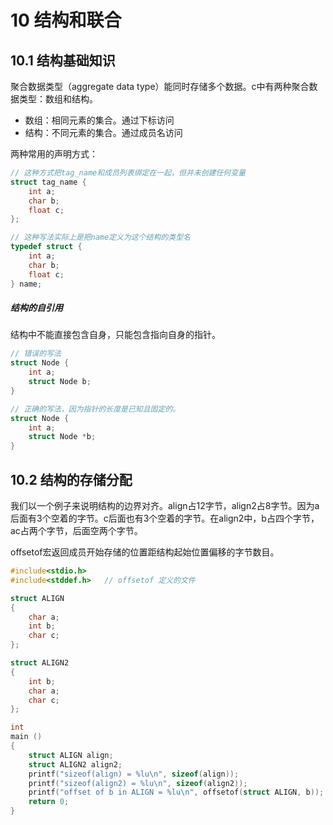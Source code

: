# 10 结构和联合

## 10.1 结构基础知识

聚合数据类型（aggregate data type）能同时存储多个数据。c中有两种聚合数据类型：数组和结构。

- 数组：相同元素的集合。通过下标访问
- 结构：不同元素的集合。通过成员名访问

两种常用的声明方式：

```c
// 这种方式把tag_name和成员列表绑定在一起，但并未创建任何变量
struct tag_name {
    int a;
    char b;
    float c;
};
```

```c
// 这种写法实际上是把name定义为这个结构的类型名
typedef struct {
    int a;
    char b;
    float c;
} name;
```

##### 结构的自引用

结构中不能直接包含自身，只能包含指向自身的指针。

```c
// 错误的写法
struct Node {
    int a;
    struct Node b;
}
```

```c
// 正确的写法，因为指针的长度是已知且固定的。
struct Node {
    int a;
    struct Node *b;
}
```

## 10.2 结构的存储分配

我们以一个例子来说明结构的边界对齐。align占12字节，align2占8字节。因为a后面有3个空着的字节。c后面也有3个空着的字节。在align2中，b占四个字节，ac占两个字节，后面空两个字节。

offsetof宏返回成员开始存储的位置距结构起始位置偏移的字节数目。

```c
#include<stdio.h>
#include<stddef.h>   // offsetof 定义的文件

struct ALIGN
{
    char a;
    int b;
    char c;
};

struct ALIGN2
{
    int b;
    char a;
    char c;
};

int
main ()
{
    struct ALIGN align;
    struct ALIGN2 align2;
    printf("sizeof(align) = %lu\n", sizeof(align));
    printf("sizeof(align2) = %lu\n", sizeof(align2));
    printf("offset of b in ALIGN = %lu\n", offsetof(struct ALIGN, b));  // 输出4
    return 0;
}
```

